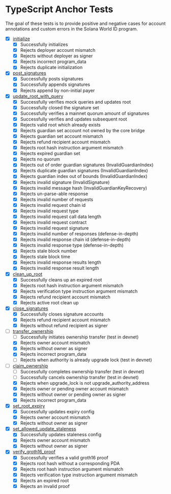 # TypeScript Anchor Tests

The goal of these tests is to provide positive and negative cases for account annotations and custom errors in the Solana World ID program.

- [x] [initialize](/programs/solana-world-id-program/src/instructions/initialize.rs)
  - [x] Successfully initializes
  - [x] Rejects deployer account mismatch
  - [x] Rejects without deployer as signer
  - [x] Rejects incorrect program_data
  - [x] Rejects duplicate initialization
- [x] [post_signatures](/programs/solana-world-id-program/src/instructions/post_signatures.rs)
  - [x] Successfully posts signatures
  - [x] Successfully appends signatures
  - [x] Rejects append by non-initial payer
- [x] [update_root_with_query](/programs/solana-world-id-program/src/instructions/update_root_with_query.rs)
  - [x] Successfully verifies mock queries and updates root
  - [x] Successfully closed the signature set
  - [x] Successfully verifies a mainnet quorum amount of signatures
  - [x] Successfully verifies and updates subsequent root
  - [x] Rejects valid root which already exists
  - [x] Rejects guardian set account not owned by the core bridge
  - [x] Rejects guardian set account mismatch
  - [x] Rejects refund recipient account mismatch
  - [x] Rejects root hash instruction argument mismatch
  - [x] Rejects expired guardian set
  - [x] Rejects no quorum
  - [x] Rejects out of order guardian signatures (InvalidGuardianIndex)
  - [x] Rejects duplicate guardian signatures (InvalidGuardianIndex)
  - [x] Rejects guardian index out of bounds (InvalidGuardianIndex)
  - [x] Rejects invalid signature (InvalidSignature)
  - [x] Rejects invalid message hash (InvalidGuardianKeyRecovery)
  - [x] Rejects un-parse-able response
  - [x] Rejects invalid number of requests
  - [x] Rejects invalid request chain id
  - [x] Rejects invalid request type
  - [x] Rejects invalid request call data length
  - [x] Rejects invalid request contract
  - [x] Rejects invalid request signature
  - [x] Rejects invalid number of responses (defense-in-depth)
  - [x] Rejects invalid response chain id (defense-in-depth)
  - [x] Rejects invalid response type (defense-in-depth)
  - [x] Rejects stale block number
  - [x] Rejects stale block time
  - [x] Rejects invalid response results length
  - [x] Rejects invalid response result length
- [x] [clean_up_root](/programs/solana-world-id-program/src/instructions/clean_up_root.rs)
  - [x] Successfully cleans up an expired root
  - [x] Rejects root hash instruction argument mismatch
  - [x] Rejects verification type instruction argument mismatch
  - [x] Rejects refund recipient account mismatch
  - [x] Rejects active root clean up
- [x] [close_signatures](/programs/solana-world-id-program/src/instructions/close_signatures.rs)
  - [x] Successfully closes signature accounts
  - [x] Rejects refund recipient account mismatch
  - [x] Rejects without refund recipient as signer
- [ ] [transfer_ownership](/programs/solana-world-id-program/src/instructions/admin.rs)
  - [ ] Successfully initiates ownership transfer (test in devnet)
  - [x] Rejects owner account mismatch
  - [x] Rejects without owner as signer
  - [x] Rejects incorrect program_data
  - [ ] Rejects when authority is already upgrade lock (test in devnet)
- [ ] [claim_ownership](/programs/solana-world-id-program/src/instructions/admin.rs)
  - [ ] Successfully completes ownership transfer (test in devnet)
  - [ ] Successfully cancels ownership transfer (test in devnet)
  - [x] Rejects when upgrade_lock is not upgrade_authority_address
  - [x] Rejects owner or pending owner account mismatch
  - [x] Rejects without owner or pending owner as signer
  - [x] Rejects incorrect program_data
- [x] [set_root_expiry](/programs/solana-world-id-program/src/instructions/admin.rs)
  - [x] Successfully updates expiry config
  - [x] Rejects owner account mismatch
  - [x] Rejects without owner as signer
- [x] [set_allowed_update_staleness](/programs/solana-world-id-program/src/instructions/admin.rs)
  - [x] Successfully updates staleness config
  - [x] Rejects owner account mismatch
  - [x] Rejects without owner as signer
- [x] [verify_groth16_proof](/programs/solana-world-id-program/src/instructions/admin.rs)
  - [x] Successfully verifies a valid groth16 proof
  - [x] Rejects root hash without a corresponding PDA
  - [x] Rejects root hash instruction argument mismatch
  - [x] Rejects verification type instruction argument mismatch
  - [x] Rejects an expired root
  - [x] Rejects an invalid proof
